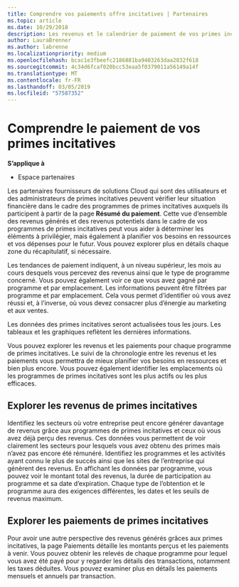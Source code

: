 ```yaml
---
title: Comprendre vos paiements offre incitatives | Partenaires
ms.topic: article
ms.date: 10/29/2018
description: Les revenus et le calendrier de paiement de vos primes incitatives facilitent la planification ultérieure.
author: LauraBrenner
ms.author: labrenne
ms.localizationpriority: medium
ms.openlocfilehash: bcac1e3fbeefc2186881ba9403263daa2832f618
ms.sourcegitcommit: 4c34d6fcaf020bcc53eaa5f0379011a56149a14f
ms.translationtype: MT
ms.contentlocale: fr-FR
ms.lasthandoff: 03/05/2019
ms.locfileid: "57587352"
---
```

# <a name="understand-your-incentive-payouts"></a>Comprendre le paiement de vos primes incitatives

**S’applique à**

-  Espace partenaires


Les partenaires fournisseurs de solutions Cloud qui sont des utilisateurs et des administrateurs de primes incitatives peuvent vérifier leur situation financière dans le cadre des programmes de primes incitatives auxquels ils participent à partir de la page **Résumé du paiement**. Cette vue d’ensemble des revenus générés et des revenus potentiels dans le cadre de vos programmes de primes incitatives peut vous aider à déterminer les éléments à privilégier, mais également à planifier vos besoins en ressources et vos dépenses pour le futur. Vous pouvez explorer plus en détails chaque zone du récapitulatif, si nécessaire. 

Les tendances de paiement indiquent, à un niveau supérieur, les mois au cours desquels vous percevez des revenus ainsi que le type de programme concerné. Vous pouvez également voir ce que vous avez gagné par programme et par emplacement. Les informations peuvent être filtrées par programme et par emplacement. Cela vous permet d’identifier où vous avez réussi et, à l’inverse, où vous devez consacrer plus d’énergie au marketing et aux ventes.

Les données des primes incitatives seront actualisées tous les jours. Les tableaux et les graphiques reflètent les dernières informations.

Vous pouvez explorer les revenus et les paiements pour chaque programme de primes incitatives. Le suivi de la chronologie entre les revenus et les paiements vous permettra de mieux planifier vos besoins en ressources et bien plus encore. Vous pouvez également identifier les emplacements où les programmes de primes incitatives sont les plus actifs ou les plus efficaces. 

## <a name="drill-down-on-incentives-earnings"></a>Explorer les revenus de primes incitatives
Identifiez les secteurs où votre entreprise peut encore générer davantage de revenus grâce aux programmes de primes incitatives et ceux où vous avez déjà perçu des revenus. Ces données vous permettent de voir clairement les secteurs pour lesquels vous avez obtenu des primes mais n’avez pas encore été rémunéré.  Identifiez les programmes et les activités ayant connu le plus de succès ainsi que les sites de l’entreprise qui génèrent des revenus. En affichant les données par programme, vous pouvez voir le montant total des revenus, la durée de participation au programme et sa date d’expiration. Chaque type de l’obtention et le programme aura des exigences différentes, les dates et les seuils de revenus maximum. 

## <a name="drill-down-on-incentive-payouts"></a>Explorer les paiements de primes incitatives
Pour avoir une autre perspective des revenus générés grâces aux primes incitatives, la page Paiements détaille les montants perçus et les paiements à venir. Vous pouvez obtenir les relevés de chaque programme pour lequel vous avez été payé pour y regarder les détails des transactions, notamment les taxes déduites. Vous pouvez examiner plus en détails les paiements mensuels et annuels par transaction.
